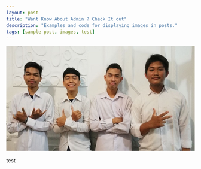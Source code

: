 ```yaml
---
layout: post
title: "Want Know About Admin ? Check It out"
description: "Examples and code for displaying images in posts."
tags: [sample post, images, test]
---
```



<img src="all4.jpg" >

test
	


